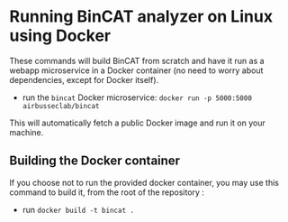 # Running BinCAT analyzer on Linux using Docker

These commands will build BinCAT from scratch and have it run as a
webapp microservice in a Docker container (no need to worry about
dependencies, except for Docker itself).

* run the `bincat` Docker microservice: `docker run -p 5000:5000 airbusseclab/bincat`

This will automatically fetch a public Docker image and run it on your machine.

## Building the Docker container
If you choose not to run the provided docker container, you may use this
command to build it, from the root of the repository :

* run ```docker build -t bincat .```
